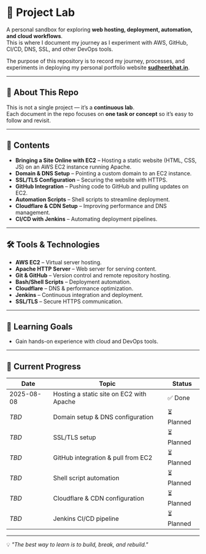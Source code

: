 
# 🚀 Project Lab

A personal sandbox for exploring **web hosting, deployment, automation, and cloud workflows**.  
This is where I document my journey as I experiment with AWS, GitHub, CI/CD, DNS, SSL, and other DevOps tools.

The purpose of this repository is to record my journey, processes, and experiments in deploying my personal portfolio website **[sudheerbhat.in](https://sudheerbhat.in)**.  

---

## 🌱 About This Repo

This is not a single project — it’s a **continuous lab**.  
Each document in the repo focuses on **one task or concept** so it’s easy to follow and revisit.

---

## 📂 Contents

- **Bringing a Site Online with EC2** – Hosting a static website (HTML, CSS, JS) on an AWS EC2 instance running Apache.
- **Domain & DNS Setup** – Pointing a custom domain to an EC2 instance.
- **SSL/TLS Configuration** – Securing the website with HTTPS.
- **GitHub Integration** – Pushing code to GitHub and pulling updates on EC2.
- **Automation Scripts** – Shell scripts to streamline deployment.
- **Cloudflare & CDN Setup** – Improving performance and DNS management.
- **CI/CD with Jenkins** – Automating deployment pipelines.

---

## 🛠️ Tools & Technologies

- **AWS EC2** – Virtual server hosting.
- **Apache HTTP Server** – Web server for serving content.
- **Git & GitHub** – Version control and remote repository hosting.
- **Bash/Shell Scripts** – Deployment automation.
- **Cloudflare** – DNS & performance optimization.
- **Jenkins** – Continuous integration and deployment.
- **SSL/TLS** – Secure HTTPS communication.

---

## 📌 Learning Goals

- Gain hands-on experience with cloud and DevOps tools. 


---

## 📖 Current Progress

| Date       | Topic                                         | Status   |
|------------|-----------------------------------------------|----------|
| 2025-08-08 | Hosting a static site on EC2 with Apache       | ✅ Done  |
| _TBD_      | Domain setup & DNS configuration              | ⏳ Planned |
| _TBD_      | SSL/TLS setup                                 | ⏳ Planned |
| _TBD_      | GitHub integration & pull from EC2            | ⏳ Planned |
| _TBD_      | Shell script automation                       | ⏳ Planned |
| _TBD_      | Cloudflare & CDN configuration                | ⏳ Planned |
| _TBD_      | Jenkins CI/CD pipeline                        | ⏳ Planned |

---

💡 _"The best way to learn is to build, break, and rebuild."_  

